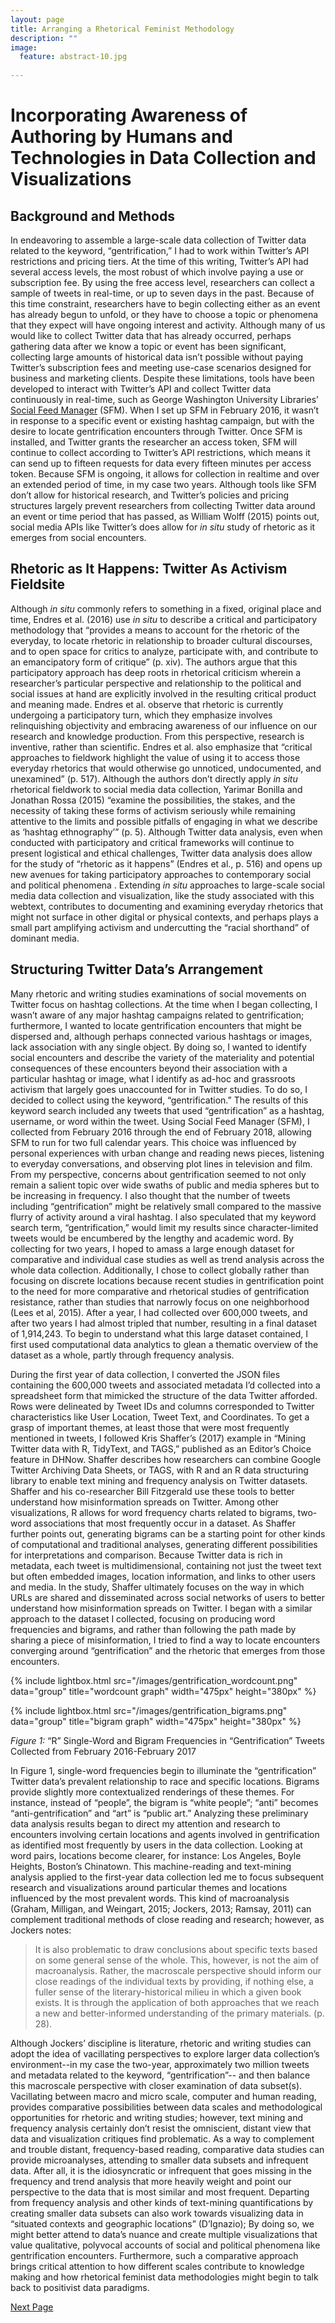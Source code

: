 ```yaml
---
layout: page
title: Arranging a Rhetorical Feminist Methodology
description: ""
image:
  feature: abstract-10.jpg
  
---
```

# Incorporating Awareness of Authoring by Humans and Technologies in Data Collection and Visualizations  

## Background and Methods

In endeavoring to assemble a large-scale data collection of Twitter data related to the keyword, “gentrification,” I had to work within Twitter’s API restrictions and pricing tiers. At the time of this writing, Twitter’s API had several access levels, the most robust of which involve paying a use or subscription fee. By using the free access level, researchers can collect a sample of tweets in real-time, or up to seven days in the past. Because of this time constraint, researchers have to begin collecting either as an event has already begun to unfold, or they have to choose a topic or phenomena that they expect will have ongoing interest and activity. Although many of us would like to collect Twitter data that has already occurred, perhaps gathering data after we know a topic or event has been significant, collecting large amounts of historical data isn’t possible without paying Twitter’s subscription fees and meeting use-case scenarios designed for business and marketing clients. Despite these limitations, tools have been developed to interact with Twitter’s API and collect Twitter data continuously in real-time, such as George Washington University Libraries’ [Social Feed Manager](https://gwu-libraries.github.io/sfm-ui/) (SFM). When I set up SFM in February 2016, it wasn’t in response to a specific event or existing hashtag campaign, but with the desire to locate gentrification encounters through Twitter. Once SFM is installed, and Twitter grants the researcher an access token, SFM will continue to collect according to Twitter’s API restrictions, which means it can send up to fifteen requests for data every fifteen minutes per access token. Because SFM is ongoing, it allows for collection in realtime and over an extended period of time, in my case two years. Although tools like SFM don’t allow for historical research, and Twitter’s policies and pricing structures largely prevent researchers from collecting Twitter data around an event or time period that has passed, as William Wolff (2015) points out, social media APIs like Twitter’s does allow for *in situ* study of rhetoric as it emerges from social encounters. 

## Rhetoric as It Happens: Twitter As Activism Fieldsite

Although *in situ* commonly refers to something in a fixed, original place and time, Endres et al. (2016) use *in situ* to describe a critical and participatory methodology that “provides a means to account for the rhetoric of the everyday, to locate rhetoric in relationship to broader cultural discourses, and to open space for critics to analyze, participate with, and contribute to an emancipatory form of critique” (p. xiv). The authors argue that this participatory approach has deep roots in rhetorical criticism wherein a researcher’s particular perspective and relationship to the political and social issues at hand are explicitly involved in the resulting critical product and meaning made. Endres et al. observe that rhetoric is currently undergoing a participatory turn, which they emphasize involves relinquishing objectivity and embracing awareness of our influence on our research and knowledge production. From this perspective, research is inventive, rather than scientific. Endres et al. also emphasize that “critical approaches to fieldwork highlight the value of using it to access those everyday rhetorics that would otherwise go unnoticed, undocumented, and unexamined” (p. 517). Although the authors don’t directly apply *in situ* rhetorical fieldwork to social media data collection, Yarimar Bonilla and Jonathan Rossa (2015) “examine the possibilities, the stakes, and the necessity of taking these forms of activism seriously while remaining attentive to the limits and possible pitfalls of engaging in what we describe as ‘hashtag ethnography’” (p. 5). Although Twitter data analysis, even when conducted with participatory and critical frameworks will continue to present logistical and ethical challenges, Twitter data analysis does allow for the study of “rhetoric as it happens” (Endres et al., p. 516) and opens up new avenues for taking participatory approaches to contemporary social and political phenomena . Extending *in situ* approaches to large-scale social media data collection and visualization, like the study associated with this webtext, contributes to documenting and examining everyday rhetorics that might not surface in other digital or physical contexts, and perhaps plays a small part amplifying activism and undercutting the “racial shorthand” of dominant media.

## Structuring Twitter Data’s Arrangement

Many rhetoric and writing studies examinations of social movements on Twitter focus on hashtag collections. At the time when I began collecting, I wasn’t aware of any major hashtag campaigns related to gentrification; furthermore, I wanted to locate gentrification encounters that might be dispersed and, although perhaps connected various hashtags or images, lack association with any single object. By doing so, I wanted to identify social encounters and describe the variety of the materiality and potential consequences of these encounters beyond their association with a particular hashtag or image, what l identify as ad-hoc and grassroots activism that largely goes unaccounted for in Twitter studies. To do so, I decided to collect using the keyword, “gentrification.” The results of this keyword search included any tweets that used “gentrification” as a hashtag, username, or word within the tweet. Using Social Feed Manager (SFM), I collected from February 2016 through the end of February 2018, allowing SFM to run for two full calendar years. This choice was influenced by personal experiences with urban change and reading news pieces, listening to everyday conversations, and observing plot lines in television and film. From my perspective, concerns about gentrification seemed to not only remain a salient topic over wide swaths of public and media spheres but to be increasing in frequency. I also thought that the number of tweets including “gentrification” might be relatively small compared to the massive flurry of activity around a viral hashtag. I also speculated that my keyword search term, “gentrification,” would limit my results since character-limited tweets would be encumbered by the lengthy and academic word. By collecting for two years, I hoped to amass a large enough dataset for comparative and individual case studies as well as trend analysis across the whole data collection. Additionally, I chose to collect globally rather than focusing on discrete locations because recent studies in gentrification point to the need for more comparative and rhetorical studies of gentrification resistance, rather than studies that narrowly focus on one neighborhood (Lees et al, 2015). After a year, I had collected over 600,000 tweets, and after two years I had almost tripled that number, resulting in a final dataset of 1,914,243. To begin to understand what this large dataset contained, I first used computational data analytics to glean a thematic overview of the dataset as a whole, partly through frequency analysis.	

During the first year of data collection, I converted the JSON files containing the 600,000 tweets and associated metadata I’d collected into a spreadsheet form that mimicked the structure of the data Twitter afforded. Rows were delineated by Tweet IDs and columns corresponded to Twitter characteristics like User Location, Tweet Text, and Coordinates. To get a grasp of important themes, at least those that were most frequently mentioned in tweets, I followed Kris Shaffer’s (2017) example in “Mining Twitter data with R, TidyText, and TAGS,” published as an Editor’s Choice feature in DHNow. Shaffer describes how researchers can combine Google Twitter Archiving Data Sheets, or TAGS, with R and an R data structuring library to enable text mining and frequency analysis on Twitter datasets. Shaffer and his co-researcher Bill Fitzgerald use these tools to better understand how misinformation spreads on Twitter. Among other visualizations, R allows for word frequency charts related to bigrams, two-word associations that most frequently occur in a dataset. As Shaffer further points out, generating bigrams can be a starting point for other kinds of computational and traditional analyses, generating different possibilities for interpretations and comparison. Because Twitter data is rich in metadata, each tweet is multidimensional, containing not just the tweet text but often embedded images, location information, and links to other users and media. In the study, Shaffer ultimately focuses on the way in which URLs are shared and disseminated across social networks of users to better understand how misinformation spreads on Twitter. I began with a similar approach to the dataset I collected, focusing on producing word frequencies and bigrams, and rather than following the path made by sharing a piece of misinformation, I tried to find a way to locate encounters converging around “gentrification” and the rhetoric that emerges from those encounters. 


<div class="gallery">

{% include lightbox.html src="/images/gentrification_wordcount.png" data="group" title="wordcount graph" width="475px" height="380px" %}

{% include lightbox.html src="/images/gentrification_bigrams.png" data="group" title="bigram graph" width="475px" height="380px" %}
</div>
<figcaption><i>Figure 1:</i> “R” Single-Word and Bigram Frequencies in “Gentrification” Tweets Collected from February 2016-February 2017</figcaption>

In Figure 1, single-word frequencies begin to illuminate the “gentrification” Twitter data’s prevalent relationship to race and specific locations. Bigrams provide slightly more contextualized renderings of these themes. For instance, instead of “people”, the bigram is “white people”; “anti” becomes “anti-gentrification” and “art” is “public art.” Analyzing these preliminary data analysis results began to direct my attention and research to encounters involving certain locations and agents involved in gentrification as identified most frequently by users in the data collection. Looking at word pairs, locations become clearer, for instance: Los Angeles, Boyle Heights, Boston’s Chinatown. This machine-reading and text-mining analysis applied to the first-year data collection led me to focus subsequent research and visualizations around particular themes and locations influenced by the most prevalent words. This kind of macroanalysis (Graham, Milligan, and Weingart, 2015; Jockers, 2013; Ramsay, 2011) can complement traditional methods of close reading and research; however, as Jockers notes: 

> It is also problematic to draw conclusions about specific texts based on some general sense of the whole. This, however, is not the aim of macroanalysis. Rather, the macroscale perspective should inform our close readings of the individual texts by providing, if nothing else, a fuller sense of the literary-historical milieu in which a given book exists. It is through the application of both approaches that we reach a new and better-informed understanding of the primary materials. (p. 28). 

Although Jockers’ discipline is literature, rhetoric and writing studies can adopt the idea of vacillating perspectives to explore larger data collection’s environment--in my case the two-year, approximately two million tweets and metadata related to the keyword, “gentrification”-- and then balance this macroscale perspective with closer examination of data subset(s). Vacillating between macro and micro scale, computer and human reading, provides comparative possibilities between data scales and methodological opportunities for rhetoric and writing studies; however, text mining and frequency analysis certainly don’t resist the omniscient, distant view that data and visualization critiques find problematic. As a way to complement and trouble distant, frequency-based reading, comparative data studies can provide microanalyses, attending to smaller data subsets and infrequent data. After all, it is the idiosyncratic or infrequent that goes missing in the frequency and trend analysis that more heavily weight and point our perspective to the data that is most similar and most frequent. Departing from frequency analysis and other kinds of text-mining quantifications by creating smaller data subsets can also work towards visualizing data in “situated contexts and geographic locations” (D’Ignazio); By doing so, we might better attend to data’s nuance and create multiple visualizations that value qualitative, polyvocal accounts of social and political phenomena like gentrification encounters. Furthermore, such a comparative approach brings critical attention to how different scales contribute to knowledge making and how rhetorical feminist data methodologies might begin to talk back to positivist data paradigms. 

<div class="next-container">
	<a class="next-page" href="{{ site.url }}/attuning-to-silences/">Next Page</a>
</div>
